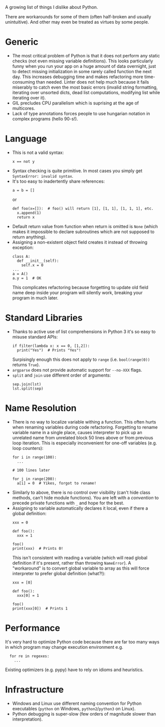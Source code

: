 A growing list of things I dislike about Python.

There are workarounds for some of them (often half-broken and usually unintuitive).
And other may even be treated as virtues by some people.

# Generic

* The most critical problem of Python is that it does not perform any static checks
  (not even missing variable definitions).
  This looks particularly funny when you run your app
  on a huge amount of data overnight, just to detect missing initialization in some
  rarely called function the next day.
  This increases debugging time and makes refactoring more time-consuming
  than needed. Linter does not help much because it fails miserably
  to catch even the most basic errors (invalid string formatting,
  iterating over unsorted dicts, dead list computations, modifying list while iterating
  over it).
* GIL precludes CPU parallelism which is suprising at the age of multicores.
* Lack of type annotations forces people to use hungarian notation
  in complex programs (hello 90-s!).

# Language

* This is not a valid syntax:
  ```
  x == not y
  ```
* Syntax checking is quite primitive. In most cases you simply get `SyntaxError: invalid syntax`.
* It's too easy to inadertently share references:
  ```
  a = b = []
  ```
  or
  ```
  def foo(x=[]):  # foo() will return [1], [1, 1], [1, 1, 1], etc.
    x.append(1)
    return x
  ```
* Default return value from function when return is omitted is `None`
  (which makes it impossible to declare subroutines which are not supposed
  to return anything).
* Assigning a non-existent object field creates it instead of throwing exception:
  ```
  class A:
    def __init__(self):
      self.x = 0
  ...
  a = A()
  a.y = 1  # OK
  ```
  This complicates refactoring because forgetting to update old field name
  deep inside your program will silently work, breaking your program in
  much later.

# Standard Libraries

* Thanks to active use of list comprehensions in Python 3 it's so easy
  to misuse standard APIs:
  ```
  if filter(lambda x: x == 0, [1,2]):
    print("Yes")  # Prints "Yes"!
  ```
  Surpisingly enough this does not apply to `range` (i.e. `bool(range(0))` returns `True`).
* `argparse` does not provide automatic support for `--no-XXX` flags.
* `split` and `join` use different order of arguments:
  ```
  sep.join(lst)
  lst.split(sep)
  ```

# Name Resolution

* There is no way to localize variable withing a function.
  This often hurts when renaming variables during code refactoring.
  Forgetting to rename variable name in a single place, causes interpreter
  to pick up an unrelated name from unrelated block 50 lines above or
  from previous loop iteration.
  This is especially inconvenient for one-off variables (e.g. loop counters):
  ```
  for i in range(100):
    ...
  
  # 100 lines later
  
  for j in range(200):
    a[i] = 0  # Yikes, forgot to rename!
  ```
* Similarly to above, there is no control over visibility (can't hide class methods,
  can't hide module functions). You are left with a _convention_ to precede
  private functions with `_` and hope for the best.
* Assigning to variable automatically declares it local, even if there a global definition:
  ```
  xxx = 0
  
  def foo():
    xxx = 1
  
  foo()
  print(xxx)  # Prints 0!
  ```
  This isn't consistent with reading a variable (which will read global definition if it's present,
  rather than throwing `NameError`). A "workaround" is to convert global variable to
  array as this will force interpreter to prefer global definition (what?!):
  ```
  xxx = [0]
  
  def foo():
    xxx[0] = 1
  
  foo()
  print(xxx[0])  # Prints 1
  ```

# Performance

It's very hard to optimize Python code because there are far too many ways
in which program may change execution environment e.g.
```
  for re in regexes:
    ...
```
Existing optimizers (e.g. pypy) have to rely on idioms and heuristics.

# Infrastructure

* Windows and Linux use different naming convention for Python executables
  (`python` on Windows, `python2`/`python3` on Linux).
* Python debugging is super-slow (few orders of magnitude slower than
  interpretation).
